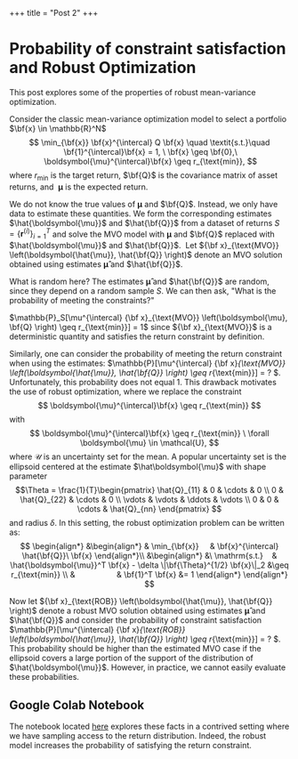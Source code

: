 +++
title = "Post 2"
+++

# Probability of constraint satisfaction and Robust Optimization

This post explores some of the properties of robust mean-variance optimization. 

Consider the classic mean-variance optimization model to select a portfolio $\bf{x} \in \mathbb{R}^N$
$$
\min_{\bf{x}} \bf{x}^{\intercal} Q \bf{x} \quad \textit{s.t.}\quad  \bf{1}^{\intercal}\bf{x} = 1, \ \bf{x} \geq \bf{0},\  \boldsymbol{\mu}^{\intercal}\bf{x} \geq r_{\text{min}},
$$
where $r_{\text{min}}$ is the target return, $\bf{Q}$ is the covariance matrix of asset returns, and  $\mathbf{\mu}$ is the expected return. 

We do not know the true values of $\boldsymbol{\mu}$ and $\bf{Q}$. Instead, we only have data to estimate these quantities. We form the corresponding estimates $\hat{\boldsymbol{\mu}}$ and $\hat{\bf{Q}}$ from a dataset of returns $S = \{\mathbf{r}^{(i)}\}_{i=1}^T$ and solve the MVO model with $\boldsymbol{\mu}$ and $\bf{Q}$ replaced with $\hat{\boldsymbol{\mu}}$ and $\hat{\bf{Q}}$.  Let ${\bf x}_{\text{MVO}} \left(\boldsymbol{\hat{\mu}}, \hat{\bf{Q}} \right)$ denote an MVO solution obtained using estimates $\boldsymbol{\hat{\mu}}$ and $\hat{\bf{Q}}$.

What is random here? The estimates $\boldsymbol{\hat{\mu}}$ and $\hat{\bf{Q}}$ are random, since they depend on a random sample $S$. We can then ask, "What is the probability of meeting the constraints?"

$\mathbb{P}_S[\mu^{\intercal} {\bf x}_{\text{MVO}} \left(\boldsymbol{\mu}, \bf{Q} \right) \geq r_{\text{min}}] = 1$ since ${\bf x}_{\text{MVO}}$ is a deterministic quantity and satisfies the return constraint by definition. 

Similarly, one can consider the probability of meeting the return constraint when using the estimates: $\mathbb{P}[\mu^{\intercal} {\bf x}_{\text{MVO}} \left(\boldsymbol{\hat{\mu}}, \hat{\bf{Q}} \right) \geq r_{\text{min}}] = ? $. Unfortunately, this probability does not equal 1. This drawback motivates the use of robust optimization, where we replace the constraint
$$
\boldsymbol{\mu}^{\intercal}\bf{x} \geq r_{\text{min}}
$$
with
$$
\boldsymbol{\mu}^{\intercal}\bf{x} \geq r_{\text{min}} \ \forall \boldsymbol{\mu} \in \mathcal{U},
$$
where $\mathcal{U}$ is an uncertainty set for the mean. 
A popular uncertainty set is the ellipsoid centered at the estimate $\hat\boldsymbol{\mu}$ with shape parameter  
$$\Theta = \frac{1}{T}\begin{pmatrix}
\hat{Q}_{11} & 0 & \cdots & 0 \\
0 & \hat{Q}_{22} & \cdots & 0 \\
\vdots & \vdots & \ddots & \vdots \\
0 & 0 & \cdots & \hat{Q}_{nn}
\end{pmatrix}
$$
and radius $\delta$. In this setting, the robust optimization problem can be written as: 
$$
\begin{align*}
&\begin{align*}
 & \min_{\bf{x}}     & \bf{x}^{\intercal} \hat{\bf{Q}}\ \bf{x}
\end{align*}\\
&\begin{align*}
 &\ \mathrm{s.t.}    & \hat{\boldsymbol{\mu}}^T \bf{x} - \delta \|\bf{\Theta}^{1/2} \bf{x}\|_2 &\geq r_{\text{min}} \\
 &                   & \bf{1}^T \bf{x} &= 1
\end{align*}
\end{align*}
$$

Now let ${\bf x}_{\text{ROB}} \left(\boldsymbol{\hat{\mu}}, \hat{\bf{Q}} \right)$ denote a robust MVO solution obtained using estimates $\boldsymbol{\hat{\mu}}$ and $\hat{\bf{Q}}$ and consider the probability of constraint satisfaction $\mathbb{P}[\mu^{\intercal} {\bf x}_{\text{ROB}} \left(\boldsymbol{\hat{\mu}}, \hat{\bf{Q}} \right) \geq r_{\text{min}}] = ? $. This probability should be higher than the estimated MVO case if the ellipsoid covers a large portion of the support of the distribution of $\hat{\boldsymbol{\mu}}$. However, in practice, we cannot easily evaluate these probabilities. 

## Google Colab Notebook

The notebook located [here](https://colab.research.google.com/drive/1miJ8VW_YhU3dDYCLTiv61soPiyNXGSG0?usp=sharing) explores these facts in a contrived setting where we have sampling access to the return distribution. Indeed, the robust model increases the probability of satisfying the return constraint. 